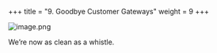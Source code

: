 +++
title = "9. Goodbye Customer Gateways"
weight = 9
+++


![image.png](/images/008-viii-clean-it-up/41-183603-image.png)


We’re now as clean as a whistle. 


